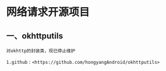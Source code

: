 网络请求开源项目
=================

一、okhttputils
--------------------
    对okhttp的封装类，现已停止维护

    1.github：<https://github.com/hongyangAndroid/okhttputils>

    